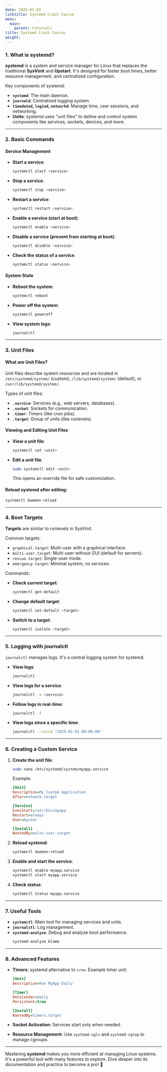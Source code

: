 ```yaml
---
date: 2025-01-03
linktitle: Systemd Crash Course
menu:
  main:
    parent: tutorials
title: Systemd Crash Course
weight:
---
```


### **1. What is systemd?**
**systemd** is a system and service manager for Linux that replaces the traditional **SysVinit** and **Upstart**. It's designed for faster boot times, better resource management, and centralized configuration.

Key components of systemd:
- **`systemd`**: The main daemon.
- **`journald`**: Centralized logging system.
- **`timedated`, `logind`, `networkd`**: Manage time, user sessions, and networking.
- **Units**: systemd uses "unit files" to define and control system components like services, sockets, devices, and more.

---

### **2. Basic Commands**

#### **Service Management**
- **Start a service**:
  ```bash
  systemctl start <service>
  ```
- **Stop a service**:
  ```bash
  systemctl stop <service>
  ```
- **Restart a service**:
  ```bash
  systemctl restart <service>
  ```
- **Enable a service (start at boot)**:
  ```bash
  systemctl enable <service>
  ```
- **Disable a service (prevent from starting at boot)**:
  ```bash
  systemctl disable <service>
  ```
- **Check the status of a service**:
  ```bash
  systemctl status <service>
  ```

#### **System State**
- **Reboot the system**:
  ```bash
  systemctl reboot
  ```
- **Power off the system**:
  ```bash
  systemctl poweroff
  ```
- **View system logs**:
  ```bash
  journalctl
  ```

---

### **3. Unit Files**

#### **What are Unit Files?**
Unit files describe system resources and are located in `/etc/systemd/system/` (custom), `/lib/systemd/system/` (default), or `/usr/lib/systemd/system/`.

Types of unit files:
- **`.service`**: Services (e.g., web servers, databases).
- **`.socket`**: Sockets for communication.
- **`.timer`**: Timers (like cron jobs).
- **`.target`**: Group of units (like runlevels).

#### **Viewing and Editing Unit Files**
- **View a unit file**:
  ```bash
  systemctl cat <unit>
  ```
- **Edit a unit file**:
  ```bash
  sudo systemctl edit <unit>
  ```
  This opens an override file for safe customization.

#### **Reload systemd after editing**:
  ```bash
  systemctl daemon-reload
  ```

---

### **4. Boot Targets**
**Targets** are similar to runlevels in SysVinit.

Common targets:
- `graphical.target`: Multi-user with a graphical interface.
- `multi-user.target`: Multi-user without GUI (default for servers).
- `rescue.target`: Single-user mode.
- `emergency.target`: Minimal system, no services.

Commands:
- **Check current target**:
  ```bash
  systemctl get-default
  ```
- **Change default target**:
  ```bash
  systemctl set-default <target>
  ```
- **Switch to a target**:
  ```bash
  systemctl isolate <target>
  ```

---

### **5. Logging with journalctl**
`journalctl` manages logs. It's a central logging system for systemd.

- **View logs**:
  ```bash
  journalctl
  ```
- **View logs for a service**:
  ```bash
  journalctl -u <service>
  ```
- **Follow logs in real-time**:
  ```bash
  journalctl -f
  ```
- **View logs since a specific time**:
  ```bash
  journalctl --since "2025-01-01 00:00:00"
  ```

---

### **6. Creating a Custom Service**

1. **Create the unit file**:
   ```bash
   sudo nano /etc/systemd/system/myapp.service
   ```
   Example:
   ```ini
   [Unit]
   Description=My Custom Application
   After=network.target

   [Service]
   ExecStart=/usr/bin/myapp
   Restart=always
   User=myuser

   [Install]
   WantedBy=multi-user.target
   ```

2. **Reload systemd**:
   ```bash
   systemctl daemon-reload
   ```

3. **Enable and start the service**:
   ```bash
   systemctl enable myapp.service
   systemctl start myapp.service
   ```

4. **Check status**:
   ```bash
   systemctl status myapp.service
   ```

---

### **7. Useful Tools**
- **`systemctl`**: Main tool for managing services and units. 
- **`journalctl`**: Log management. 
- **`systemd-analyze`**: Debug and analyze boot performance. 
  ```bash
  systemd-analyze blame
  ```

---

### **8. Advanced Features**
- **Timers**: systemd alternative to `cron`. 
  Example timer unit:
  ```ini
  [Unit]
  Description=Run MyApp Daily

  [Timer]
  OnCalendar=daily
  Persistent=true

  [Install]
  WantedBy=timers.target
  ```

- **Socket Activation**: Services start only when needed. 
- **Resource Management**: Use `systemd-cgls` and `systemd-cgtop` to manage cgroups. 

---

Mastering **systemd** makes you more efficient at managing Linux systems. It's a powerful tool with many features to explore. Dive deeper into its documentation and practice to become a pro! 🚀

